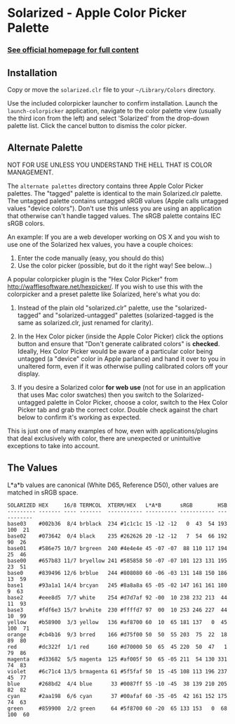 Solarized - Apple Color Picker Palette
======================================

### [See official homepage for full content](http://ethanschoonover.com/solarized)

Installation
------------

Copy or move the `solarized.clr` file to your `~/Library/Colors` directory.

Use the included colorpicker launcher to confirm installation. Launch the 
`launch-colorpicker` application, navigate to the color palette view (usually 
the third icon from the left) and select 'Solarized' from the drop-down palette 
list. Click the cancel button to dismiss the color picker.

Alternate Palette
------------------

NOT FOR USE UNLESS YOU UNDERSTAND THE HELL THAT IS COLOR MANAGEMENT.

The `alternate palettes` directory contains three Apple Color Picker palettes.
The "tagged" palette is identical to the main Solarized.clr palette. The 
untagged palette contains untagged sRGB values (Apple calls untagged values 
"device colors"). Don't use this unless you are using an application that 
otherwise can't handle tagged values. The sRGB palette contains IEC sRGB colors.

An example: If you are a web developer working on OS X and you wish to use one 
of the Solarized hex values, you have a couple choices:

1. Enter the code manually (easy, you should do this)
2. Use the color picker (possible, but do it the right way! See below...)

A popular colorpicker plugin is the "Hex Color Picker" from 
<http://wafflesoftware.net/hexpicker/>. If you wish to use this with the 
colorpicker and a preset palette like Solarized, here's what you do:

1. Instead of the plain old "solarized.clr" palette, use the "solarized-tagged" 
   and "solarized-untagged" palettes (solarized-tagged is the same as 
   solarized.clr, just renamed for clarity).

2. In the Hex Color picker (inside the Apple Color Picker) click the options 
   button and ensure that "Don't generate calibrated colors" is **checked**.  
   Ideally, Hex Color Picker would be aware of a particular color being 
   untagged (a "device" color in Apple parlance) and hand it over to you in 
   unaltered form, even if it was otherwise pulling calibrated colors off your 
   display.

3. If you desire a Solarized color **for web use** (not for use in an 
   application that uses Mac color swatches) then you switch to the 
   Solarized-untagged palette in Color Picker, choose a color, switch to the 
   Hex Color Picker tab and grab the correct color. Double check against the 
   chart below to confirm it's working as expected.

This is just one of many examples of how, even with applications/plugins that 
deal exclusively with color, there are unexpected or unintuitive exceptions to 
take into account.

The Values
----------

L\*a\*b values are canonical (White D65, Reference D50), other values are 
matched in sRGB space.

    SOLARIZED HEX     16/8 TERMCOL  XTERM/HEX   L*A*B      sRGB        HSB
    --------- ------- ---- -------  ----------- ---------- ----------- -----------
    base03    #002b36  8/4 brblack  234 #1c1c1c 15 -12 -12   0  43  54 193 100  21
    base02    #073642  0/4 black    235 #262626 20 -12 -12   7  54  66 192  90  26
    base01    #586e75 10/7 brgreen  240 #4e4e4e 45 -07 -07  88 110 117 194  25  46
    base00    #657b83 11/7 bryellow 241 #585858 50 -07 -07 101 123 131 195  23  51
    base0     #839496 12/6 brblue   244 #808080 60 -06 -03 131 148 150 186  13  59
    base1     #93a1a1 14/4 brcyan   245 #8a8a8a 65 -05 -02 147 161 161 180   9  63
    base2     #eee8d5  7/7 white    254 #d7d7af 92 -00  10 238 232 213  44  11  93
    base3     #fdf6e3 15/7 brwhite  230 #ffffd7 97  00  10 253 246 227  44  10  99
    yellow    #b58900  3/3 yellow   136 #af8700 60  10  65 181 137   0  45 100  71
    orange    #cb4b16  9/3 brred    166 #d75f00 50  50  55 203  75  22  18  89  80
    red       #dc322f  1/1 red      160 #d70000 50  65  45 220  50  47   1  79  86
    magenta   #d33682  5/5 magenta  125 #af005f 50  65 -05 211  54 130 331  74  83
    violet    #6c71c4 13/5 brmagenta 61 #5f5faf 50  15 -45 108 113 196 237  45  77
    blue      #268bd2  4/4 blue      33 #0087ff 55 -10 -45  38 139 210 205  82  82
    cyan      #2aa198  6/6 cyan      37 #00afaf 60 -35 -05  42 161 152 175  74  63
    green     #859900  2/2 green     64 #5f8700 60 -20  65 133 153   0  68 100  60
